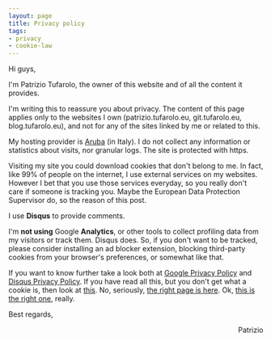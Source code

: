 ```yaml
---
layout: page
title: Privacy policy
tags:
- privacy
- cookie-law
---
```


Hi guys,

I'm Patrizio Tufarolo, the owner of this website and of all the content it provides.

I'm writing this to reassure you about privacy.
The content of this page applies only to the websites I own (patrizio.tufarolo.eu, git.tufarolo.eu, blog.tufarolo.eu), and not for any of the sites linked by me or related to this.

My hosting provider is [Aruba](https://www.aruba.it) (in Italy). 
I do not collect any information or statistics about visits, nor granular logs.
The site is protected with https.

Visiting my site you could download cookies that don't belong to me.
In fact, like 99% of people on the internet, I use external services on my websites.
However I bet that you use those services everyday, so you really don't care if someone is tracking you.
Maybe the European Data Protection Supervisor do, so the reason of this post.

I use **Disqus** to provide comments.

I'm **not using** Google **Analytics**, or other tools to collect profiling data from my visitors or track them. Disqus does. So, if you don't want to be tracked, please consider installing an ad blocker extension, blocking third-party cookies from your browser's preferences, or somewhat like that.

If you want to know further take a look both at [Google Privacy Policy](https://www.google.com/policies/privacy/) and [Disqus Privacy Policy](https://help.disqus.com/customer/portal/articles/466259-privacy-policy).
If you have read all this, but you don't get what a cookie is, then look at [this](https://www.google.it/search?q=cookie&tbm=isch).
No, seriously, [the right page is here](https://en.wikipedia.org/wiki/Cookie).
Ok, [this is the right one](https://en.wikipedia.org/wiki/HTTP_cookie), really.

Best regards,
<div style="text-align:right;">Patrizio</div>
